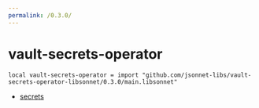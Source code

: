 ```yaml
---
permalink: /0.3.0/
---
```


# vault-secrets-operator

```jsonnet
local vault-secrets-operator = import "github.com/jsonnet-libs/vault-secrets-operator-libsonnet/0.3.0/main.libsonnet"
```



* [secrets](secrets/index.md)